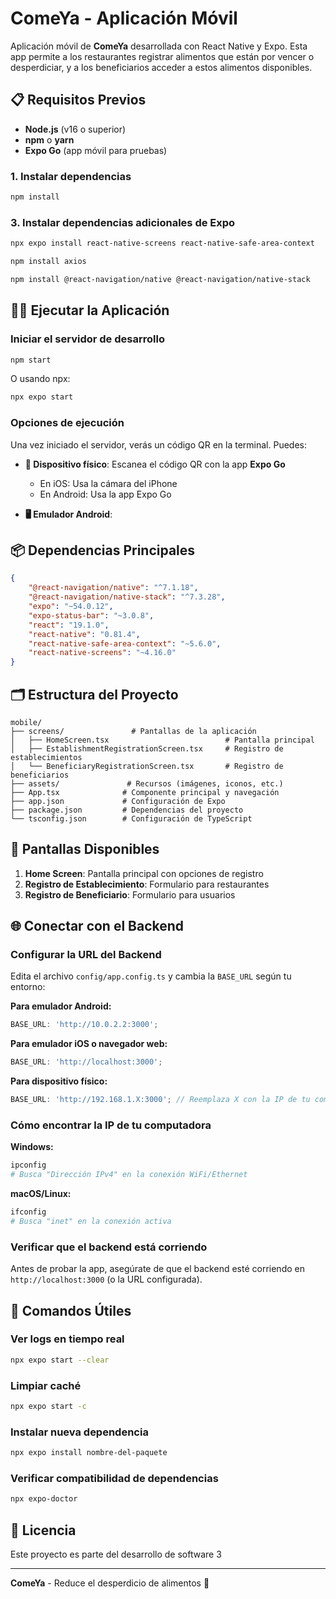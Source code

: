 # ComeYa - Aplicación Móvil

Aplicación móvil de **ComeYa** desarrollada con React Native y Expo. Esta app permite a los restaurantes registrar alimentos que están por vencer o desperdiciar, y a los beneficiarios acceder a estos alimentos disponibles.

## 📋 Requisitos Previos

- **Node.js** (v16 o superior)
- **npm** o **yarn**
- **Expo Go** (app móvil para pruebas)

### 1. Instalar dependencias

```bash
npm install
```

### 3. Instalar dependencias adicionales de Expo

```bash
npx expo install react-native-screens react-native-safe-area-context
```

```bash
npm install axios
```

```bash
npm install @react-navigation/native @react-navigation/native-stack
```

## 🏃‍♂️ Ejecutar la Aplicación

### Iniciar el servidor de desarrollo

```bash
npm start
```

O usando npx:

```bash
npx expo start
```

### Opciones de ejecución

Una vez iniciado el servidor, verás un código QR en la terminal. Puedes:

- **📱 Dispositivo físico**: Escanea el código QR con la app **Expo Go**

  - En iOS: Usa la cámara del iPhone
  - En Android: Usa la app Expo Go

- **🖥️ Emulador Android**:

## 📦 Dependencias Principales

```json
{
	"@react-navigation/native": "^7.1.18",
	"@react-navigation/native-stack": "^7.3.28",
	"expo": "~54.0.12",
	"expo-status-bar": "~3.0.8",
	"react": "19.1.0",
	"react-native": "0.81.4",
	"react-native-safe-area-context": "~5.6.0",
	"react-native-screens": "~4.16.0"
}
```

## 🗂️ Estructura del Proyecto

```
mobile/
├── screens/               # Pantallas de la aplicación
│   ├── HomeScreen.tsx                          # Pantalla principal
│   ├── EstablishmentRegistrationScreen.tsx     # Registro de establecimientos
│   └── BeneficiaryRegistrationScreen.tsx       # Registro de beneficiarios
├── assets/               # Recursos (imágenes, iconos, etc.)
├── App.tsx              # Componente principal y navegación
├── app.json             # Configuración de Expo
├── package.json         # Dependencias del proyecto
└── tsconfig.json        # Configuración de TypeScript
```

## 🎨 Pantallas Disponibles

1. **Home Screen**: Pantalla principal con opciones de registro
2. **Registro de Establecimiento**: Formulario para restaurantes
3. **Registro de Beneficiario**: Formulario para usuarios

## 🌐 Conectar con el Backend

### Configurar la URL del Backend

Edita el archivo `config/app.config.ts` y cambia la `BASE_URL` según tu entorno:

**Para emulador Android:**

```typescript
BASE_URL: 'http://10.0.2.2:3000';
```

**Para emulador iOS o navegador web:**

```typescript
BASE_URL: 'http://localhost:3000';
```

**Para dispositivo físico:**

```typescript
BASE_URL: 'http://192.168.1.X:3000'; // Reemplaza X con la IP de tu computadora
```

### Cómo encontrar la IP de tu computadora

**Windows:**

```bash
ipconfig
# Busca "Dirección IPv4" en la conexión WiFi/Ethernet
```

**macOS/Linux:**

```bash
ifconfig
# Busca "inet" en la conexión activa
```

### Verificar que el backend está corriendo

Antes de probar la app, asegúrate de que el backend esté corriendo en `http://localhost:3000` (o la URL configurada).

## 🔧 Comandos Útiles

### Ver logs en tiempo real

```bash
npx expo start --clear
```

### Limpiar caché

```bash
npx expo start -c
```

### Instalar nueva dependencia

```bash
npx expo install nombre-del-paquete
```

### Verificar compatibilidad de dependencias

```bash
npx expo-doctor
```

## 📄 Licencia

Este proyecto es parte del desarrollo de software 3

---

**ComeYa** - Reduce el desperdicio de alimentos 🌱
